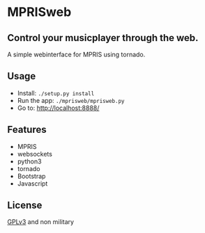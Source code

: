 MPRISweb
========

Control your musicplayer through the web.
-----------------------------------------

A simple webinterface for MPRIS using tornado.

Usage
-----

 - Install: `./setup.py install`
 - Run the app: `./mprisweb/mprisweb.py`
 - Go to: [http://localhost:8888/](http://localhost:8888/)

Features
--------

 - MPRIS
 - websockets
 - python3
 - tornado
 - Bootstrap
 - Javascript

License
-------

[GPLv3](https://www.gnu.org/licenses/gpl.html) and non military
